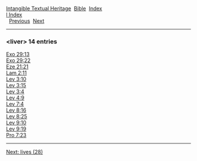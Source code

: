 [Intangible Textual Heritage](../../index)  [Bible](../index) 
[Index](index)   
[l Index](_l_)  
  [Previous](c06854)  [Next](c06856) 

------------------------------------------------------------------------

### &lt;liver&gt; 14 entries

[Exo 29:13](../kjv/exo029.htm#013)  
[Exo 29:22](../kjv/exo029.htm#022)  
[Eze 21:21](../kjv/eze021.htm#021)  
[Lam 2:11](../kjv/lam002.htm#011)  
[Lev 3:10](../kjv/lev003.htm#010)  
[Lev 3:15](../kjv/lev003.htm#015)  
[Lev 3:4](../kjv/lev003.htm#004)  
[Lev 4:9](../kjv/lev004.htm#009)  
[Lev 7:4](../kjv/lev007.htm#004)  
[Lev 8:16](../kjv/lev008.htm#016)  
[Lev 8:25](../kjv/lev008.htm#025)  
[Lev 9:10](../kjv/lev009.htm#010)  
[Lev 9:19](../kjv/lev009.htm#019)  
[Pro 7:23](../kjv/pro007.htm#023)  

------------------------------------------------------------------------

[Next: lives (28)](c06856)
